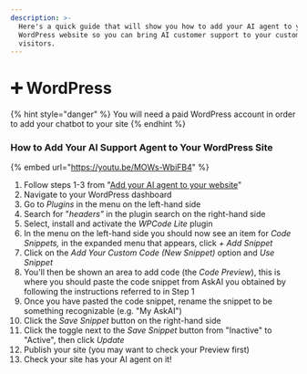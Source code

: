 ```yaml
---
description: >-
  Here's a quick guide that will show you how to add your AI agent to your
  WordPress website so you can bring AI customer support to your customers and
  visitors.
---
```


# ➕ WordPress

{% hint style="danger" %}
You will need a paid WordPress account in order to add your chatbot to your site
{% endhint %}

### How to Add Your AI Support Agent to Your WordPress Site

{% embed url="https://youtu.be/MOWs-WbiFB4" %}

1. Follow steps 1-3 from "[Add your AI agent to your website](./)"
2. Navigate to your WordPress dashboard
3. Go to _Plugins_ in the menu on the left-hand side
4. Search for "_headers"_ in the plugin search on the right-hand side
5. Select, install and activate the _WPCode Lite_ plugin
6. In the menu on the left-hand side you should now see an item for  _Code Snippets,_ in the expanded menu that appears, click _+ Add Snippet_
7. Click on the _Add Your Custom Code (New Snippet)_ option and _Use Snippet_
8. You'll then be shown an area to add code (the _Code Preview_), this is where you should paste the code snippet from AskAI you obtained by following the instructions referred to in Step 1
9. Once you have pasted the code snippet, rename the snippet to be something recognizable (e.g. "My AskAI")
10. Click the _Save Snippet_ button on the right-hand side
11. Click the toggle next to the _Save Snippet_ button from "Inactive" to "Active", then click _Update_
12. Publish your site (you may want to check your Preview first)
13. Check your site has your AI agent on it!
